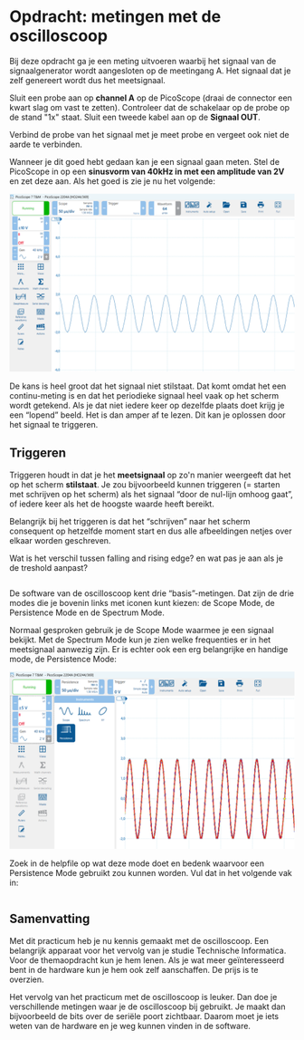 # Opdracht: metingen met de oscilloscoop

Bij deze opdracht ga je een meting uitvoeren waarbij het signaal van de
signaalgenerator wordt aangesloten op de meetingang A. Het signaal dat
je zelf genereert wordt dus het meetsignaal.

Sluit een probe aan op **channel A** op de PicoScope (draai de connector een kwart slag om vast te zetten). Controleer dat de schakelaar op de probe op de stand "1x" staat. Sluit een tweede kabel aan op de **Signaal OUT**.

Verbind de probe van het signaal met je meet probe en vergeet ook niet de aarde te verbinden.

Wanneer je dit goed hebt gedaan kan je een signaal gaan meten. Stel de
PicoScope in op een **sinusvorm van 40kHz in met een amplitude van 2V**
en zet deze aan. Als het goed is zie je nu het volgende:

![sinusvorm](./img/sinusvorm.png)

De kans is heel groot dat het signaal niet stilstaat. Dat komt omdat het
een continu-meting is en dat het periodieke signaal heel vaak op het
scherm wordt getekend. Als je dat niet iedere keer op dezelfde plaats
doet krijg je een “lopend” beeld. Het is dan amper af te lezen. Dit kan
je oplossen door het signaal te triggeren.

## Triggeren

Triggeren houdt in dat je het **meetsignaal** op zo'n manier weergeeft
dat het op het scherm **stilstaat**. Je zou bijvoorbeeld kunnen
triggeren (= starten met schrijven op het scherm) als het signaal “door
de nul-lijn omhoog gaat”, of iedere keer als het de hoogste waarde heeft
bereikt.

Belangrijk bij het triggeren is dat het “schrijven” naar het scherm consequent op hetzelfde moment start en dus alle afbeeldingen netjes over elkaar worden geschreven.

Wat is het verschil tussen falling and rising edge? en wat pas je aan als je de treshold aanpast?

```
```

De software van de oscilloscoop kent drie “basis”-metingen. Dat zijn de drie modes die je bovenin links met iconen kunt kiezen: de Scope Mode, de Persistence Mode en de Spectrum Mode.

Normaal gesproken gebruik je de Scope Mode waarmee je een signaal bekijkt. Met de Spectrum Mode kun je zien welke frequenties er in het meetsignaal aanwezig zijn. Er is echter ook een erg belangrijke en handige mode, de Persistence Mode:

![Persistence Mode](./img/persistence_mode.png)

Zoek in de helpfile op wat deze mode doet en bedenk waarvoor een Persistence Mode gebruikt zou kunnen worden. Vul dat in het volgende vak in:

```

```

## Samenvatting

Met dit practicum heb je nu kennis gemaakt met de oscilloscoop. Een
belangrijk apparaat voor het vervolg van je studie Technische
Informatica. Voor de themaopdracht kun je hem lenen. Als je wat meer
geïnteresseerd bent in de hardware kun je hem ook zelf aanschaffen. De
prijs is te overzien.

Het vervolg van het practicum met de oscilloscoop is leuker. Dan doe je
verschillende metingen waar je de oscilloscoop bij gebruikt. Je maakt
dan bijvoorbeeld de bits over de seriële poort zichtbaar. Daarom moet je
iets weten van de hardware en je weg kunnen vinden in de software.